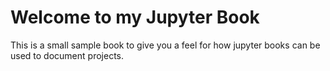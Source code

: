 Welcome to my Jupyter Book
============================

This is a small sample book to give you a feel for how jupyter books can be used to document
projects.


